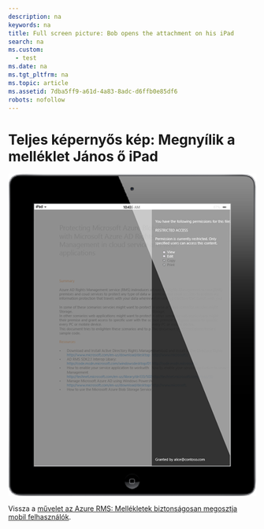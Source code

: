 ```yaml
---
description: na
keywords: na
title: Full screen picture: Bob opens the attachment on his iPad
search: na
ms.custom: 
  - test
ms.date: na
ms.tgt_pltfrm: na
ms.topic: article
ms.assetid: 7dba5ff9-a61d-4a83-8adc-d6ffb0e85df6
robots: nofollow
---
```

# Teljes k&#233;pernyős k&#233;p: Megny&#237;lik a mell&#233;klet J&#225;nos ő iPad
![](../Image/AzRMS_StoryboardEmaill3.PNG)

Vissza a [művelet az Azure RMS: Mellékletek biztonságosan megosztja mobil felhasználók](http://technet.microsoft.com/library/jj585026.aspx).

